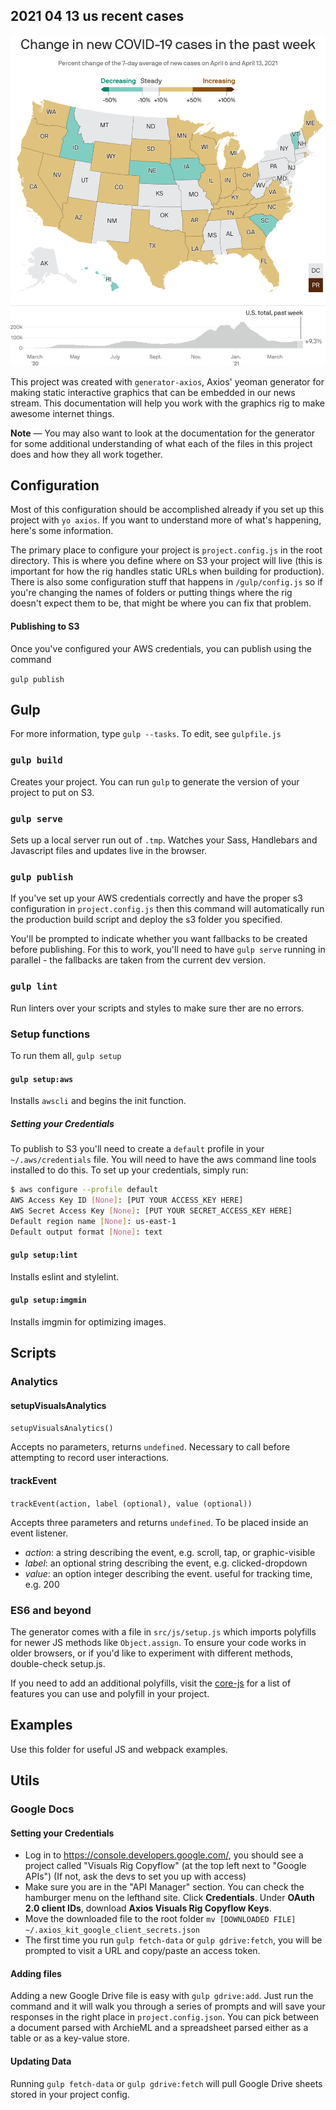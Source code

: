 ## 2021 04 13 us recent cases



![alt](/src/fallbacks/2021-04-13-us-recent-cases-fallback.png)

This project was created with `generator-axios`, Axios' yeoman generator for making static interactive graphics that can be embedded in our news stream. This documentation will help you work with the graphics rig to make awesome internet things.

**Note** — You may also want to look at the documentation for the generator for some additional understanding of what each of the files in this project does and how they all work together.

## Configuration

Most of this configuration should be accomplished already if you set up this project with `yo axios`. If you want to understand more of what's happening, here's some information.

The primary place to configure your project is `project.config.js` in the root directory. This is where you define where on S3 your project will live (this is important for how the rig handles static URLs when building for production). There is also some configuration stuff that happens in `/gulp/config.js` so if you're changing the names of folders or putting things where the rig doesn't expect them to be, that might be where you can fix that problem.

#### Publishing to S3

Once you've configured your AWS credentials, you can publish using the command

`gulp publish`

## Gulp

For more information, type `gulp --tasks`. To edit, see `gulpfile.js`

### `gulp build`

Creates your project. You can run `gulp` to generate the version of your project to put on S3.

### `gulp serve`

Sets up a local server run out of `.tmp`. Watches your Sass, Handlebars and Javascript files and updates live in the browser.

### `gulp publish`

If you've set up your AWS credentials correctly and have the proper s3 configuration in `project.config.js` then this command will automatically run the production build script and deploy the s3 folder you specified.

You'll be prompted to indicate whether you want fallbacks to be created before publishing. For this to work, you'll need to have `gulp serve` running in parallel - the fallbacks are taken from the current dev version.

### `gulp lint`

Run linters over your scripts and styles to make sure ther are no errors.

### Setup functions

To run them all, `gulp setup`

#### `gulp setup:aws`

Installs `awscli` and begins the init function.

##### Setting your Credentials

To publish to S3 you'll need to create a `default` profile in your `~/.aws/credentials` file. You will need to have the aws command line tools installed to do this. To set up your credentials, simply run:

```bash
$ aws configure --profile default
AWS Access Key ID [None]: [PUT YOUR ACCESS_KEY HERE]
AWS Secret Access Key [None]: [PUT YOUR SECRET_ACCESS_KEY HERE]
Default region name [None]: us-east-1
Default output format [None]: text
```

#### `gulp setup:lint`

Installs eslint and stylelint.

#### `gulp setup:imgmin`

Installs imgmin for optimizing images.

## Scripts

### Analytics

#### setupVisualsAnalytics

`setupVisualsAnalytics()`

Accepts no parameters, returns `undefined`. Necessary to call before attempting to record user interactions.

#### trackEvent

`trackEvent(action, label (optional), value (optional))`

Accepts three parameters and returns `undefined`. To be placed inside an event listener.

- _action_: a string describing the event, e.g. scroll, tap, or graphic-visible
- _label_: an optional string describing the event, e.g. clicked-dropdown
- _value_: an option integer describing the event. useful for tracking time, e.g. 200

### ES6 and beyond

The generator comes with a file in `src/js/setup.js` which imports polyfills for newer JS methods like `Object.assign`. To ensure your code works in older browsers, or if you'd like to experiment with different methods, double-check setup.js.

If you need to add an additional polyfills, visit the [core-js](https://github.com/zloirock/core-js) for a list of features you can use and polyfill in your project.

## Examples

Use this folder for useful JS and webpack examples.

## Utils

### Google Docs

#### Setting your Credentials

- Log in to <https://console.developers.google.com/>, you should see a project called "Visuals Rig Copyflow" (at the top left next to "Google APIs") (If not, ask the devs to set you up with access)
- Make sure you are in the "API Manager" section. You can check the hamburger menu on the lefthand site. Click **Credentials**. Under **OAuth 2.0 client IDs**, download **Axios Visuals Rig Copyflow Keys**.
- Move the downloaded file to the root folder `mv [DOWNLOADED FILE] ~/.axios_kit_google_client_secrets.json`
- The first time you run `gulp fetch-data` or `gulp gdrive:fetch`, you will be prompted to visit a URL and copy/paste an access token.

#### Adding files

Adding a new Google Drive file is easy with `gulp gdrive:add`. Just run the command and it will walk you through a series of prompts and will save your responses in the right place in `project.config.json`. You can pick between a document parsed with ArchieML and a spreadsheet parsed either as a table or as a key-value store.

#### Updating Data

Running `gulp fetch-data` or `gulp gdrive:fetch` will pull Google Drive sheets stored in your project config.
